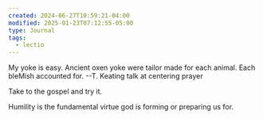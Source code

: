 ```yaml
---
created: 2024-06-27T10:59:21-04:00
modified: 2025-01-23T07:12:55-05:00
type: Journal
tags:
  - lectio
---
```


My yoke is easy. Ancient oxen yoke were tailor made for each animal. Each bleMish accounted for. 
--T. Keating talk at centering prayer

Take to the gospel and try it.

Humility is the fundamental virtue god is forming or preparing us for.
